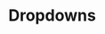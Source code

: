 # Dropdowns

<!--
<style>
    .row { align-items: center; }
</style>
<label>
    <span>Select</span>
    <select>
         <option value="1">First value</option>
         <option value="2">Second value</option>
         <option value="9">Last value</option>
    </select>
</label>
<label>
    <span>Select</span>
    <select uxp-quiet="true">
         <option value="1">First value</option>
         <option value="2">Second value</option>
         <option value="9">Last value</option>
    </select>
</label>
<label class="row">
    <span>Select</span>
    <select>
         <option value="1">First value</option>
         <option value="2">Second value</option>
         <option value="9">Last value</option>
    </select>
</label>
<label class="row">
    <span>Select</span>
    <select uxp-quiet="true">
         <option value="1">First value</option>
         <option value="2">Second value</option>
         <option value="9">Last value</option>
    </select>
</label>

-->